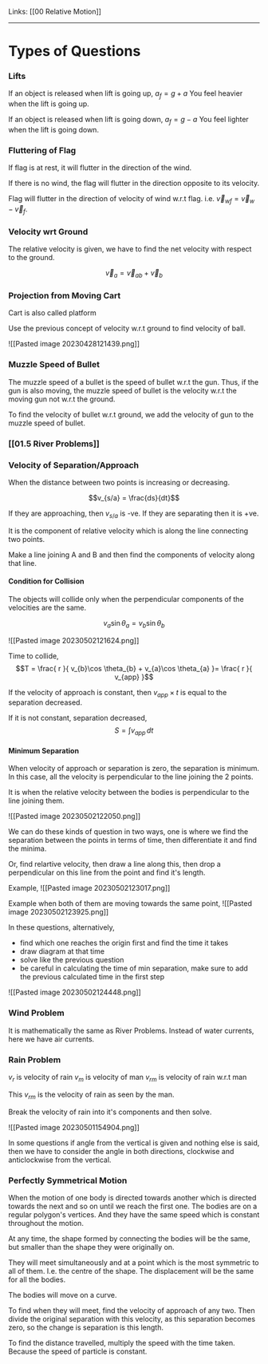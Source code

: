 Links: [[00 Relative Motion]]
___

# Types of Questions
### Lifts
If an object is released when lift is going up,
$a_{f} = g + a$
You feel heavier when the lift is going up.

If an object is released when lift is going down,
$a_{f} = g - a$
You feel lighter when the lift is going down.  

### Fluttering of Flag
If flag is at rest, it will flutter in the direction of the wind. 

If there is no wind, the flag will flutter in the direction opposite to its velocity. 
 
Flag will flutter in the direction of velocity of wind w.r.t flag. i.e. $\vec{v}_{wf} = \vec{v}_{w} - \vec{v}_{f}$.

### Velocity wrt Ground
The relative velocity is given, we have to find the net velocity with respect to the ground.

$$\vec{v}_{a} = \vec{v}_{ab} + \vec{v}_{b}$$

### Projection from Moving Cart
Cart is also called platform

Use the previous concept of velocity w.r.t ground to find velocity of ball.

![[Pasted image 20230428121439.png]]

### Muzzle Speed of Bullet
The muzzle speed of a bullet is the speed of bullet w.r.t the gun. Thus, if the gun is also moving, the muzzle speed of bullet is the velocity w.r.t the moving gun not w.r.t the ground. 

To find the velocity of bullet w.r.t ground, we add the velocity of gun to the muzzle speed of bullet.

### [[01.5 River Problems]]


### Velocity of Separation/Approach

When the distance between two points is increasing or decreasing.   

$$v_{s/a} = \frac{ds}{dt}$$

If they are approaching, then $v_{s/a}$ is -ve. If they are separating then it is +ve.

It is the component of relative velocity which is along the line connecting two points. 

Make a line joining A and B and then find the components of velocity along that line. 

#### Condition for Collision
The objects will collide only when the perpendicular components of the velocities are the same. 

$$v_{a}\sin \theta_{a} = v_{b}\sin \theta_{b}$$

![[Pasted image 20230502121624.png]]

Time to collide,
$$T = \frac{ r }{ v_{b}\cos \theta_{b} + v_{a}\cos \theta_{a} }= \frac{ r }{ v_{app} }$$

If the velocity of approach is constant, then $v_{app} \times t$ is equal to the separation decreased. 

If it is not constant, separation decreased,
$$S = \int v_{app} \, dt $$

#### Minimum Separation
When velocity of approach or separation is zero, the separation is minimum. In this case, all the velocity is perpendicular to the line joining the 2 points. 

It is when the relative velocity between the bodies is perpendicular to the line joining them. 


![[Pasted image 20230502122050.png]]

We can do these kinds of question in two ways,
one is where we find the separation between the points in terms of time, then differentiate it and find the minima. 

Or, find relartive velocity, then draw a line along this, then drop a perpendicular on this line from the point and find it's length. 

Example,
![[Pasted image 20230502123017.png]]

Example when both of them are moving towards the same point,
![[Pasted image 20230502123925.png]]

In these questions, alternatively,
- find which one reaches the origin first and find the time it takes
- draw diagram at that time
- solve like the previous question
- be careful in calculating the time of min separation, make sure to add the previous calculated time in the first step

![[Pasted image 20230502124448.png]]


### Wind Problem
It is mathematically the same as River Problems. Instead of water currents, here we have air currents.

### Rain Problem
$v_{r}$ is velocity of rain
$v_{m}$ is velocity of man
$v_{rm}$ is velocity of rain w.r.t man

This $v_{rm}$ is the velocity of rain as seen by the man. 

Break the velocity of rain into it's components and then solve. 

![[Pasted image 20230501154904.png]]

In some questions if angle from the vertical is given and  nothing else is said, then we have to consider the angle in both directions, clockwise and anticlockwise from the vertical.  

### Perfectly Symmetrical Motion
When the motion of one body is directed towards another which is directed towards the next and so on until we reach the first one. The bodies are on a regular polygon's vertices. And they have the same speed which is constant throughout the motion.

At any time, the shape formed by connecting the bodies will be the same, but smaller than the shape they were originally on. 

They will meet simultaneously and at a point which is the most symmetric to all of them. I.e. the centre of the shape. The displacement will be the same for all the bodies. 

The bodies will move on a curve. 

To find when they will meet, find the velocity of approach of any two. Then divide the original separation with this velocity, as this separation becomes zero, so the change is separation is this length.

To find the distance travelled, multiply the speed with the time taken. Because the speed of particle is constant. 
